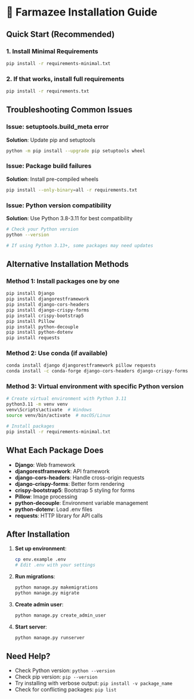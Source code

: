 # 🚀 Farmazee Installation Guide

## Quick Start (Recommended)

### 1. Install Minimal Requirements
```bash
pip install -r requirements-minimal.txt
```

### 2. If that works, install full requirements
```bash
pip install -r requirements.txt
```

## Troubleshooting Common Issues

### Issue: setuptools.build_meta error
**Solution**: Update pip and setuptools
```bash
python -m pip install --upgrade pip setuptools wheel
```

### Issue: Package build failures
**Solution**: Install pre-compiled wheels
```bash
pip install --only-binary=all -r requirements.txt
```

### Issue: Python version compatibility
**Solution**: Use Python 3.8-3.11 for best compatibility
```bash
# Check your Python version
python --version

# If using Python 3.13+, some packages may need updates
```

## Alternative Installation Methods

### Method 1: Install packages one by one
```bash
pip install Django
pip install djangorestframework
pip install django-cors-headers
pip install django-crispy-forms
pip install crispy-bootstrap5
pip install Pillow
pip install python-decouple
pip install python-dotenv
pip install requests
```

### Method 2: Use conda (if available)
```bash
conda install django djangorestframework pillow requests
conda install -c conda-forge django-cors-headers django-crispy-forms
```

### Method 3: Virtual environment with specific Python version
```bash
# Create virtual environment with Python 3.11
python3.11 -m venv venv
venv\Scripts\activate  # Windows
source venv/bin/activate  # macOS/Linux

# Install packages
pip install -r requirements-minimal.txt
```

## What Each Package Does

- **Django**: Web framework
- **djangorestframework**: API framework
- **django-cors-headers**: Handle cross-origin requests
- **django-crispy-forms**: Better form rendering
- **crispy-bootstrap5**: Bootstrap 5 styling for forms
- **Pillow**: Image processing
- **python-decouple**: Environment variable management
- **python-dotenv**: Load .env files
- **requests**: HTTP library for API calls

## After Installation

1. **Set up environment**:
   ```bash
   cp env.example .env
   # Edit .env with your settings
   ```

2. **Run migrations**:
   ```bash
   python manage.py makemigrations
   python manage.py migrate
   ```

3. **Create admin user**:
   ```bash
   python manage.py create_admin_user
   ```

4. **Start server**:
   ```bash
   python manage.py runserver
   ```

## Need Help?

- Check Python version: `python --version`
- Check pip version: `pip --version`
- Try installing with verbose output: `pip install -v package_name`
- Check for conflicting packages: `pip list`
